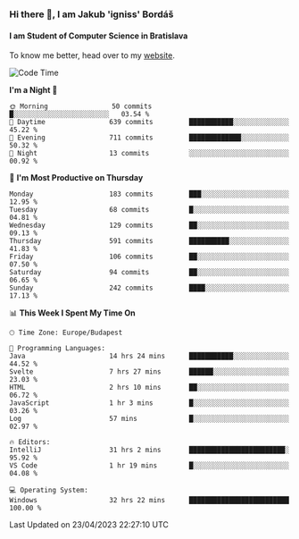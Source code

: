 ### Hi there 👋, I am Jakub 'igniss' Bordáš

#### I am Student of Computer Science in Bratislava
To know me better, head over to my [website](https://bordas.sk).


<!--START_SECTION:waka-->
![Code Time](http://img.shields.io/badge/Code%20Time-1%2C138%20hrs%2027%20mins-blue)

**I'm a Night 🦉** 

```text
🌞 Morning                50 commits          █░░░░░░░░░░░░░░░░░░░░░░░░   03.54 % 
🌆 Daytime                639 commits         ███████████░░░░░░░░░░░░░░   45.22 % 
🌃 Evening                711 commits         █████████████░░░░░░░░░░░░   50.32 % 
🌙 Night                  13 commits          ░░░░░░░░░░░░░░░░░░░░░░░░░   00.92 % 
```
📅 **I'm Most Productive on Thursday** 

```text
Monday                   183 commits         ███░░░░░░░░░░░░░░░░░░░░░░   12.95 % 
Tuesday                  68 commits          █░░░░░░░░░░░░░░░░░░░░░░░░   04.81 % 
Wednesday                129 commits         ██░░░░░░░░░░░░░░░░░░░░░░░   09.13 % 
Thursday                 591 commits         ██████████░░░░░░░░░░░░░░░   41.83 % 
Friday                   106 commits         ██░░░░░░░░░░░░░░░░░░░░░░░   07.50 % 
Saturday                 94 commits          ██░░░░░░░░░░░░░░░░░░░░░░░   06.65 % 
Sunday                   242 commits         ████░░░░░░░░░░░░░░░░░░░░░   17.13 % 
```


📊 **This Week I Spent My Time On** 

```text
🕑︎ Time Zone: Europe/Budapest

💬 Programming Languages: 
Java                     14 hrs 24 mins      ███████████░░░░░░░░░░░░░░   44.52 % 
Svelte                   7 hrs 27 mins       ██████░░░░░░░░░░░░░░░░░░░   23.03 % 
HTML                     2 hrs 10 mins       ██░░░░░░░░░░░░░░░░░░░░░░░   06.72 % 
JavaScript               1 hr 3 mins         █░░░░░░░░░░░░░░░░░░░░░░░░   03.26 % 
Log                      57 mins             █░░░░░░░░░░░░░░░░░░░░░░░░   02.97 % 

🔥 Editors: 
IntelliJ                 31 hrs 2 mins       ████████████████████████░   95.92 % 
VS Code                  1 hr 19 mins        █░░░░░░░░░░░░░░░░░░░░░░░░   04.08 % 

💻 Operating System: 
Windows                  32 hrs 22 mins      █████████████████████████   100.00 % 
```


 Last Updated on 23/04/2023 22:27:10 UTC
<!--END_SECTION:waka-->
